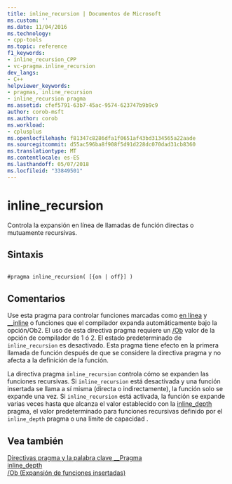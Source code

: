 ```yaml
---
title: inline_recursion | Documentos de Microsoft
ms.custom: ''
ms.date: 11/04/2016
ms.technology:
- cpp-tools
ms.topic: reference
f1_keywords:
- inline_recursion_CPP
- vc-pragma.inline_recursion
dev_langs:
- C++
helpviewer_keywords:
- pragmas, inline_recursion
- inline_recursion pragma
ms.assetid: cfef5791-63b7-45ac-9574-623747b9b9c9
author: corob-msft
ms.author: corob
ms.workload:
- cplusplus
ms.openlocfilehash: f81347c8286dfa1f0651af43bd3134565a22aade
ms.sourcegitcommit: d55ac596ba8f908f5d91d228dc070dad31cb8360
ms.translationtype: MT
ms.contentlocale: es-ES
ms.lasthandoff: 05/07/2018
ms.locfileid: "33849501"
---
```

# <a name="inlinerecursion"></a>inline_recursion
Controla la expansión en línea de llamadas de función directas o mutuamente recursivas.  
  
## <a name="syntax"></a>Sintaxis  
  
```  
  
#pragma inline_recursion( [{on | off}] )  
```  
  
## <a name="remarks"></a>Comentarios  
 Use esta pragma para controlar funciones marcadas como [en línea](../cpp/inline-functions-cpp.md) y [__inline](../cpp/inline-functions-cpp.md) o funciones que el compilador expanda automáticamente bajo la opción/Ob2. El uso de esta directiva pragma requiere un [/Ob](../build/reference/ob-inline-function-expansion.md) valor de la opción de compilador de 1 ó 2. El estado predeterminado de `inline_recursion` es desactivado. Esta pragma tiene efecto en la primera llamada de función después de que se considere la directiva pragma y no afecta a la definición de la función.  
  
 La directiva pragma `inline_recursion` controla cómo se expanden las funciones recursivas. Si `inline_recursion` está desactivada y una función insertada se llama a sí misma (directa o indirectamente), la función solo se expande una vez. Si `inline_recursion` está activada, la función se expande varias veces hasta que alcanza el valor establecido con la [inline_depth](../preprocessor/inline-depth.md) pragma, el valor predeterminado para funciones recursivas definido por el `inline_depth` pragma o una límite de capacidad .  
  
## <a name="see-also"></a>Vea también  
 [Directivas pragma y la palabra clave __Pragma](../preprocessor/pragma-directives-and-the-pragma-keyword.md)   
 [inline_depth](../preprocessor/inline-depth.md)   
 [/Ob (Expansión de funciones insertadas)](../build/reference/ob-inline-function-expansion.md)